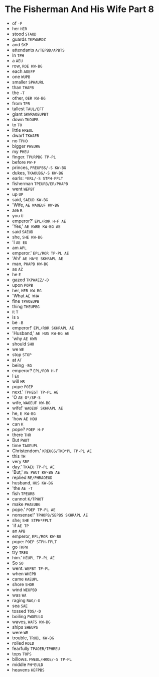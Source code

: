 # The Fisherman And His Wife Part 8

* of `-F`
* her `HER`
* stood `STAOD`
* guards `TKPWARDZ`
* and `SKP`
* attendants `A/TEPBD/APBTS`
* In `TPH`
* a `AEU`
* row, `ROE KW-BG`
* each `AOEFP`
* one `WUPB`
* smaller `SPHAURL`
* than `THAPB`
* the `-T`
* other, `OER KW-BG`
* from `TPR`
* tallest `TAUL/EFT`
* giant `SKWRAOEUPBT`
* down `TKOUPB`
* to `TO`
* little `HREUL`
* dwarf `TKWAFR`
* no `TPHO`
* bigger `PWEURG`
* my `PHEU`
* finger. `TPURPBG TP-PL`
* before `PW-F`
* princes, `PREUPBS/-S KW-BG`
* dukes, `TKAOUBG/-S KW-BG`
* earls: `*ERL/-S STPH-FPLT`
* fisherman `TPEURB/ER/PHAPB`
* went `WEPBT`
* up `UP`
* said, `SAEUD KW-BG`
* 'Wife, `AE WAOEUF KW-BG`
* are `R`
* you `U`
* emperor?' `EPL/ROR H-F AE`
* 'Yes,' `AE KWRE KW-BG AE`
* said `SAEUD`
* she, `SHE KW-BG`
* 'I `AE EU`
* am `APL`
* emperor.' `EPL/ROR TP-PL AE`
* 'Ah!' `AE HA*E SKHRAPL AE`
* man, `PHAPB KW-BG`
* as `AZ`
* he `E`
* gazed `TKPWAEZ/-D`
* upon `POPB`
* her, `HER KW-BG`
* 'What `AE WHA`
* fine `TPAOEUPB`
* thing `THEUPBG`
* it `T`
* is `S`
* be `-B`
* emperor!' `EPL/ROR SKHRAPL AE`
* 'Husband,' `AE HUS KW-BG AE`
* 'why `AE KWR`
* should `SHO`
* we `WE`
* stop `STOP`
* at `AT`
* being `-BG`
* emperor? `EPL/ROR H-F`
* I `EU`
* will `HR`
* pope `POEP`
* next.' `TPHEGT TP-PL AE`
* 'O `AE O*/SP-S`
* wife, `WAOEUF KW-BG`
* wife!' `WAOEUF SKHRAPL AE`
* he, `E KW-BG`
* 'how `AE HOU`
* can `K`
* pope? `POEP H-F`
* there `THR`
* But `PWUT`
* time `TAOEUPL`
* Christendom.' `KREUGS/TKO*PL TP-PL AE`
* this `TH`
* very `SRE`
* day.' `TKAEU TP-PL AE`
* 'But,' `AE PWUT KW-BG AE`
* replied `RE/PHRAOEUD`
* husband, `HUS KW-BG`
* 'the `AE -T`
* fish `TPEURB`
* cannot `K/TPHOT`
* make `PHAEUBG`
* pope.' `POEP TP-PL AE`
* nonsense!' `TPHOPB/SEPBS SKHRAPL AE`
* she; `SHE STPH*FPLT`
* 'if `AE TP`
* an `APB`
* emperor, `EPL/ROR KW-BG`
* pope: `POEP STPH-FPLT`
* go `TKPW`
* try `TREU`
* him.' `HEUPL TP-PL AE`
* So `SO`
* went. `WEPBT TP-PL`
* when `WHEPB`
* came `KAEUPL`
* shore `SHOR`
* wind `WEUPBD`
* was `WA`
* raging `RAG/-G`
* sea `SAE`
* tossed `TOS/-D`
* boiling `PWOEULG`
* waves, `WAFS KW-BG`
* ships `SHEUPS`
* were `WR`
* trouble, `TRUBL KW-BG`
* rolled `ROLD`
* fearfully `TPAOER/TPHREU`
* tops `TOPS`
* billows. `PWEUL/HROE/-S TP-PL`
* middle `PH*EULD`
* heavens `HEFPBS`
